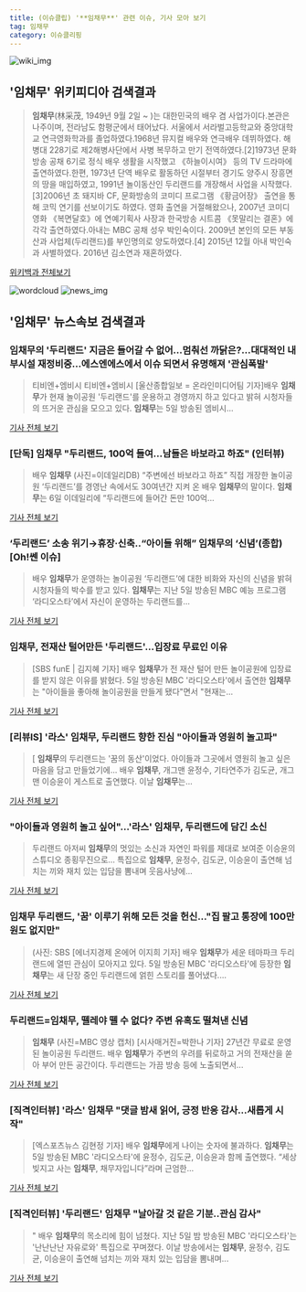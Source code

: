 ```yaml
---
title: (이슈클립) '**임채무**' 관련 이슈, 기사 모아 보기
tag: 임채무
category: 이슈클리핑
---
```

![wiki_img](https://user-images.githubusercontent.com/42597476/44503234-41136a80-a6d0-11e8-9071-6fc6418eafe4.png)
## **'**임채무**'** 위키피디아 검색결과
>**임채무**(林采茂, 1949년 9월 2일 ~ )는 대한민국의 배우 겸 사업가이다.본관은 나주이며, 전라남도 함평군에서 태어났다. 서울에서 서라벌고등학교와 중앙대학교 연극영화학과를 졸업하였다.1968년 뮤지컬 배우와 연극배우 데뷔하였다. 해병대 228기로 제2해병사단에서 사병 복무하고 만기 전역하였다.[2]1973년 문화방송 공채 6기로 정식 배우 생활을 시작했고 《하늘이시여》 등의 TV 드라마에 출연하였다.한편, 1973년 단역 배우로 활동하던 시절부터 경기도 양주시 장흥면의 땅을 매입하였고, 1991년 놀이동산인 두리랜드를 개장해서 사업을 시작했다.[3]2006년 초 돼지바 CF, 문화방송의 코미디 프로그램 《황금어장》 출연을 통해 코믹 연기를 선보이기도 하였다. 영화 출연을 거절해왔으나, 2007년 코미디 영화 《복면달호》에 연예기획사 사장과 한국방송 시트콤 《못말리는 결혼》에 각각 출연하였다.아내는 MBC 공채 성우 박인숙이다. 2009년 본인의 모든 부동산과 사업체(두리랜드)를 부인명의로 양도하였다.[4] 2015년 12월 아내 박인숙과 사별하였다. 2016년 김소연과 재혼하였다.

<a href="https://ko.wikipedia.org/wiki/임채무" target="_blank">위키백과 전체보기</a>

![wordcloud](https://s3.ap-northeast-2.amazonaws.com/lyrics101-wordcloud/2018-09-06-1536200457.png)
![news_img](https://user-images.githubusercontent.com/42597476/44507050-1206f400-a6e4-11e8-8d98-7ffbfebb353f.png)
## **'**임채무**'** 뉴스속보 검색결과
### **임채무**의 '두리랜드' 지금은 들어갈 수 없어...멈춰선 까닭은?...대대적인 내부시설 재정비중...에스엔에스에서 이슈 되면서 유명해져 '관심폭발'

>티비엔+엠비시 티비엔+엠비시 [울산종합일보 = 온라인미디어팀 기자]배우 **임채무**가 현재 놀이공원 '두리랜드'를 운용하고 경영까지 하고 있다고 밝혀 시청자들의 뜨거운 관심을 모으고 있다. **임채무**는 5일 방송된 엠비시...

<a href="http://www.ujnews.co.kr/news/articleView.html?idxno=422745" target="_blank">기사 전체 보기</a>

### [단독] **임채무** "두리랜드, 100억 들여...남들은 바보라고 하죠" (인터뷰)

>배우 **임채무** (사진=이데일리DB) “주변에선 바보라고 하죠” 직접 개장한 놀이공원 ‘두리랜드’를 경영난 속에서도 30여년간 지켜 온 배우 **임채무**의 말이다. **임채무**는 6일 이데일리에 “두리랜드에 들어간 돈만 100억...

<a href="http://starin.edaily.co.kr/news/newspath.asp?newsid=01157846619337496" target="_blank">기사 전체 보기</a>

### ‘두리랜드’ 소송 위기→휴장·신축..“아이들 위해” **임채무**의 ‘신념’(종합)[Oh!쎈 이슈]

>배우 **임채무**가 운영하는 놀이공원 ‘두리랜드’에 대한 비화와 자신의 신념을 밝혀 시청자들의 박수를 받고 있다.   **임채무**는 지난 5일 방송된 MBC 예능 프로그램 ‘라디오스타’에서 자신이 운영하는 두리랜드를...

<a href="http://www.osen.co.kr/article/G1110983496" target="_blank">기사 전체 보기</a>

### **임채무**, 전재산 털어만든 '두리랜드'…입장료 무료인 이유

>[SBS funE | 김지혜 기자] 배우 **임채무**가 전 재산 털어 만든 놀이공원에 입장료를 받지 않은 이유를 밝혔다.    5일 방송된 MBC '라디오스타'에서 출연한 **임채무**는 "아이들을 좋아해 놀이공원을 만들게 됐다"면서 "현재는...

<a href="http://sbsfune.sbs.co.kr/news/news_content.jsp?article_id=E10009199339" target="_blank">기사 전체 보기</a>

### [리뷰IS] '라스' **임채무**, 두리랜드 향한 진심 "아이들과 영원히 놀고파"

>[ **임채무**의 두리랜드는 '꿈의 동산'이었다. 아이들과 그곳에서 영원히 놀고 싶은 마음을 담고 만들었기에... 배우 **임채무**, 개그맨 윤정수, 기타연주가 김도균, 개그맨 이승윤이 게스트로 출연했다. 이날 **임채무**는...

<a href="http://isplus.live.joins.com/news/article/aid.asp?aid=22538476" target="_blank">기사 전체 보기</a>

### "아이들과 영원히 놀고 싶어"…'라스' **임채무**, 두리랜드에 담긴 소신

>두리랜드 아저씨 **임채무**의 멋있는 소신과 자연인 파워를 제대로 보여준 이승윤의 스튜디오 종횡무진으로... 특집으로 **임채무**, 윤정수, 김도균, 이승윤이 출연해 넘치는 끼와 재치 있는 입담을 뽐내며 웃음사냥에...

<a href="http://sports.chosun.com/news/ntype.htm?id=201809070100049430003711&servicedate=20180906" target="_blank">기사 전체 보기</a>

### **임채무** 두리랜드, '꿈' 이루기 위해 모든 것을 헌신…"집 팔고 통장에 100만 원도 없지만"

>(사진: SBS [에너지경제 온에어 이지희 기자] 배우 **임채무**가 세운 테마파크 두리랜드에 열띤 관심이 모아지고 있다. 5일 방송된 MBC '라디오스타'에 등장한 **임채무**는 새 단장 중인 두리랜드에 얽힌 스토리를 풀어냈다....

<a href="http://www.ekn.kr/news/article_lab.html?no=384718" target="_blank">기사 전체 보기</a>

### 두리랜드=**임채무**, 뗄레야 뗄 수 없다? 주변 유혹도 떨쳐낸 신념

>**임채무** (사진=MBC 영상 캡처) [시사매거진=박한나 기자] 27년간 무료로 운영된 놀이공원 두리랜드. 배우 **임채무**가 주변의 우려를 뒤로하고 거의 전재산을 쏟아 부어 만든 공간이다. 두리랜드는 가끔 방송 등에 노출되면서...

<a href="http://www.sisamagazine.co.kr/news/articleView.html?idxno=143125" target="_blank">기사 전체 보기</a>

### [직격인터뷰] '라스' **임채무** "댓글 밤새 읽어, 긍정 반응 감사…새롭게 시작"

>[엑스포츠뉴스 김현정 기자] 배우 **임채무**에게 나이는 숫자에 불과하다. **임채무**는 5일 방송된 MBC '라디오스타'에 윤정수, 김도균, 이승윤과 함께 출연했다. “세상 빚지고 사는 **임채무**, 채무자입니다”라며 근엄한...

<a href="http://www.xportsnews.com/?ac=article_view&entry_id=1016203" target="_blank">기사 전체 보기</a>

### [직격인터뷰] '두리랜드' **임채무** "날아갈 것 같은 기분..관심 감사"

>" 배우 **임채무**의 목소리에 힘이 넘쳤다. 지난 5일 밤 방송된 MBC '라디오스타'는 '난난난난 자유로와' 특집으로 꾸며졌다. 이날 방송에서는 **임채무**, 윤정수, 김도균, 이승윤이 출연해 넘치는 끼와 재치 있는 입담을 뽐내며...

<a href="http://news1.kr/articles/?3418885" target="_blank">기사 전체 보기</a>


